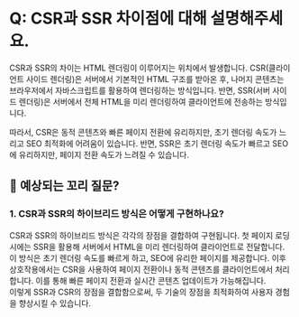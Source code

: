 # Q: CSR과 SSR 차이점에 대해 설명해주세요.

CSR과 SSR의 차이는 HTML 렌더링이 이루어지는 위치에서 발생합니다.
CSR(클라이언트 사이드 렌더링)은 서버에서 기본적인 HTML 구조를 받아온 후, 나머지 콘텐츠는 브라우저에서 자바스크립트를 활용하여 렌더링하는 방식입니다. 반면, SSR(서버 사이드 렌더링)은 서버에서 전체 HTML을 미리 렌더링하여 클라이언트에 전송하는 방식입니다.

따라서, CSR은 동적 콘텐츠와 빠른 페이지 전환에 유리하지만, 초기 렌더링 속도가 느리고 SEO 최적화에 어려움이 있습니다.
반면, SSR은 초기 렌더링 속도가 빠르고 SEO에 유리하지만, 페이지 전환 속도가 느려질 수 있습니다.

## 💬 예상되는 꼬리 질문?

### 1. CSR과 SSR의 하이브리드 방식은 어떻게 구현하나요?
   CSR과 SSR의 하이브리드 방식은 각각의 장점을 결합하여 구현됩니다.
   첫 페이지 로딩 시에는 SSR을 활용해 서버에서 HTML을 미리 렌더링하여 클라이언트로 전달합니다. 이 방식은 초기 렌더링 속도를 빠르게 하고, SEO에 유리한 페이지를 제공합니다. 이후 상호작용에서는 CSR을 사용하여 페이지 전환이나 동적 콘텐츠를 클라이언트에서 처리합니다. 이를 통해 빠른 페이지 전환과 실시간 콘텐츠 업데이트가 가능해집니다.<br/> 이렇게 SSR과 CSR의 장점을 결합함으로써, 두 기술의 장점을 최적화하여 사용자 경험을 향상시킬 수 있습니다.

